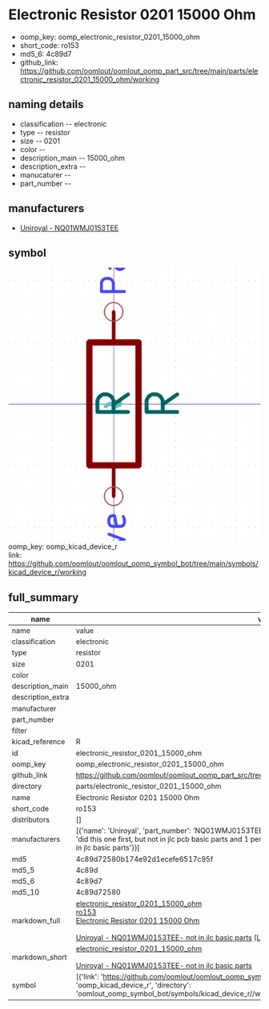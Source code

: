 # Electronic Resistor 0201 15000 Ohm

  
* oomp_key: oomp_electronic_resistor_0201_15000_ohm 
* short_code: ro153
* md5_6: 4c89d7  
* github_link: https://github.com/oomlout/oomlout_oomp_part_src/tree/main/parts/electronic_resistor_0201_15000_ohm/working  
## naming details
* classification -- electronic
* type -- resistor
* size -- 0201
* color -- 
* description_main -- 15000_ohm
* description_extra -- 
* manucaturer -- 
* part_number -- 


## manufacturers
* [Uniroyal - NQ01WMJ0153TEE]()  

## symbol

![](symbol/0/working/working_600.png)  
oomp_key: oomp_kicad_device_r  
link: https://github.com/oomlout/oomlout_oomp_symbol_bot/tree/main/symbols/kicad_device_r/working  


## full_summary
| name | value | 
| --- | --- | 
| name | value | 
| classification | electronic | 
| type | resistor | 
| size | 0201 | 
| color |  | 
| description_main | 15000_ohm | 
| description_extra |  | 
| manufacturer |  | 
| part_number |  | 
| filter |  | 
| kicad_reference | R | 
| id | electronic_resistor_0201_15000_ohm | 
| oomp_key | oomp_electronic_resistor_0201_15000_ohm | 
| github_link | https://github.com/oomlout/oomlout_oomp_part_src/tree/main/parts/electronic_resistor_0201_15000_ohm/working | 
| directory | parts/electronic_resistor_0201_15000_ohm | 
| name | Electronic Resistor 0201 15000 Ohm | 
| short_code | ro153 | 
| distributors | [] | 
| manufacturers | [{'name': 'Uniroyal', 'part_number': 'NQ01WMJ0153TEE', 'link': '', 'id': 'manufacturer_uniroyal', 'note': {'reason': 'did this one first, but not in jlc pcb basic parts and 1 percent are and they are the same price', 'reason_short': 'not in jlc basic parts'}}] | 
| md5 | 4c89d72580b174e92d1ecefe6517c95f | 
| md5_5 | 4c89d | 
| md5_6 | 4c89d7 | 
| md5_10 | 4c89d72580 | 
| markdown_full | [electronic_resistor_0201_15000_ohm](https://github.com/oomlout/oomlout_oomp_part_src/tree/main/parts/electronic_resistor_0201_15000_ohm/working)<br>[ro153](https://github.com/oomlout/oomlout_oomp_part_src/tree/main/parts/electronic_resistor_0201_15000_ohm/working)<br>[Electronic Resistor 0201 15000 Ohm](https://github.com/oomlout/oomlout_oomp_part_src/tree/main/parts/electronic_resistor_0201_15000_ohm/working)<br><br>[Uniroyal - NQ01WMJ0153TEE- not in jlc basic parts]() [(L)  ](https://www.lcsc.com/search?q=NQ01WMJ0153TEE)[(D)  ](https://www.digikey.com/en/products?keywords=NQ01WMJ0153TEE)[(M)  ](https://www.mouser.com/Search/Refine?Keyword=NQ01WMJ0153TEE)[(N)  ](https://www.newark.com/search?st=NQ01WMJ0153TEE)[(SZ)  ](https://so.szlcsc.com/global.html?k=NQ01WMJ0153TEE)<br> | 
| markdown_short | [electronic_resistor_0201_15000_ohm](https://github.com/oomlout/oomlout_oomp_part_src/tree/main/parts/electronic_resistor_0201_15000_ohm/working)<br><br>[Uniroyal - NQ01WMJ0153TEE- not in jlc basic parts]() | 
| symbol | [{'link': 'https://github.com/oomlout/oomlout_oomp_symbol_bot/tree/main/symbols/kicad_device_r', 'oomp_key': 'oomp_kicad_device_r', 'directory': 'oomlout_oomp_symbol_bot/symbols/kicad_device_r//working/working.kicad_sym'}] | 

